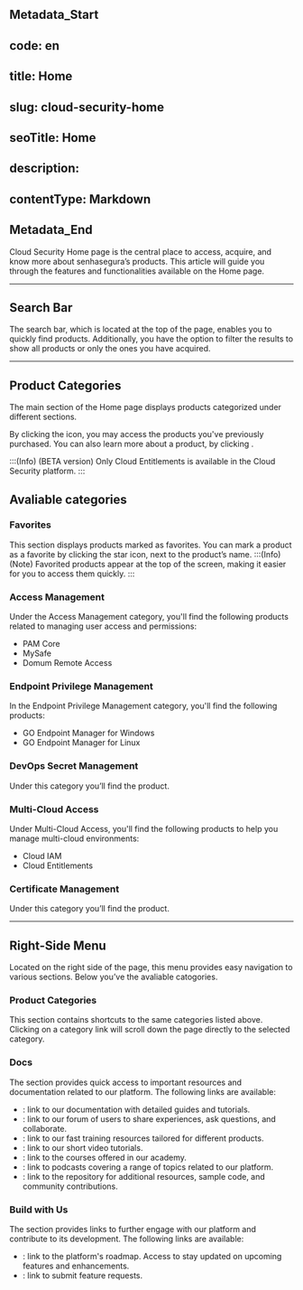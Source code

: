 ## Metadata_Start 
## code: en
## title: Home 
## slug: cloud-security-home 
## seoTitle: Home 
## description:  
## contentType: Markdown 
## Metadata_End
Cloud Security Home page is the central place to access, acquire, and know more about senhasegura’s products. This article will guide you through the features and functionalities available on the Home page.

* * *


## Search Bar
The search bar, which is located at the top of the page,  enables you to quickly find products. Additionally, you have the option to filter the results to show all products or only the ones you have acquired.

* * *

## Product Categories
The main section of the Home page displays products categorized under different sections. 

By clicking the  icon, you may access the products you've previously purchased. You can also learn more about a product, by clicking .

:::(Info) (BETA version)
Only Cloud Entitlements is available in the Cloud Security platform. 
:::




## Avaliable categories

### Favorites
This section displays products marked as favorites. You can mark a product as a favorite by clicking the star icon, next to the product’s name. 
:::(Info) (Note)
Favorited products appear at the top of the screen, making it easier for you to access them quickly.
:::


### Access Management
Under the Access Management category, you'll find the following products related to managing user access and permissions:

* PAM Core
* MySafe
* Domum Remote Access

 


### Endpoint Privilege Management
In the Endpoint Privilege Management category, you'll find the following products:

* GO Endpoint Manager for Windows
* GO Endpoint Manager for Linux

### DevOps Secret Management
Under this category you’ll find the  product.

### Multi-Cloud Access
Under Multi-Cloud Access, you'll find the following products to help you manage multi-cloud environments:

* Cloud IAM
* Cloud Entitlements

### Certificate Management
Under this category you’ll find the  product.

* * *

## Right-Side Menu
Located on the right side of the page, this menu provides easy navigation to various sections. Below you’ve the avaliable catogories.


### Product Categories
This section contains shortcuts to the same categories listed above. Clicking on a category link will scroll down the page directly to the selected category.


### Docs
The  section provides quick access to important resources and documentation related to our platform. The following links are available:

* : link to our documentation with detailed guides and tutorials.
* : link to our forum of users to share experiences, ask questions, and collaborate.
* : link to our fast training resources tailored for different products.
* : link to our short video tutorials.
* : link to the courses offered in our academy.
* : link to podcasts covering a range of topics related to our platform.
* : link to the repository for additional resources, sample code, and community contributions.

### Build with Us
The  section provides links to further engage with our platform and contribute to its development. The following links are available:

* : link to the platform's roadmap. Access to stay updated on upcoming features and enhancements.
* : link to submit feature requests.
